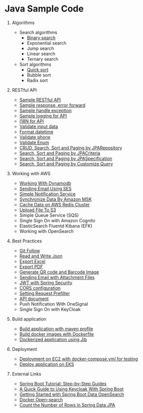 # Java Sample Code

1. Algorithms
   - Search algorithms
      - [Binary search](https://github.com/luongquoctay87/java-sample-code/blob/master/turorials/algorithms/binary-search.md)
      - Exponential search
      - Jump search
      - Linear search
      - Ternary search
   - Sort algorithms
     - [Quick sort](https://github.com/luongquoctay87/java-sample-code/blob/master/turorials/algorithms/quick-sort.md)
     - Bubble sort
     - Radix sort

2. RESTful API
   - [Sample RESTful API](https://github.com/luongquoctay87/java-sample-code/blob/master/turorials/restful-api/backend-api-standard.md)
   - [Sample response, error forward](https://github.com/luongquoctay87/java-sample-code/blob/master/turorials/restful-api/response-and-error.md)
   - [Sample handle exception](https://github.com/luongquoctay87/java-sample-code/blob/master/turorials/restful-api/handle-exception.md)
   - [Sample logging for API](https://www.baeldung.com/spring-boot-logging)
   - [I18N for API](https://github.com/luongquoctay87/java-sample-code/blob/master/turorials/restful-api/i18n-api-messages.md)
   - [Validate input data](https://github.com/luongquoctay87/java-sample-code/blob/master/turorials/restful-api/validate-input-data.md)
   - [Format datetime](https://github.com/luongquoctay87/java-sample-code/blob/master/turorials/restful-api/format-datetime.md)
   - [Validate phone](https://github.com/luongquoctay87/java-sample-code/blob/master/turorials/restful-api/validate-phone-by-regex.md)
   - [Validate Enum](https://github.com/luongquoctay87/java-sample-code/blob/master/turorials/validator/enum-validation.md)
   - [CRUD, Search, Sort and Paging by JPARepository](https://github.com/luongquoctay87/java-sample-code/blob/master/turorials/spring-data-jpa/crud-seach-sort-paging.md)
   - [Search, Sort and Paging by JPACriteria](https://github.com/luongquoctay87/java-sample-code/blob/master/turorials/spring-data-jpa/search-sort-paging-by-criteria.md)
   - [Search, Sort and Paging by JPASpecification](https://github.com/luongquoctay87/java-sample-code/blob/master/turorials/spring-data-jpa/search-sort-paging-by-specification.md)
   - [Search, Sort and Paging by Customize Query](https://github.com/luongquoctay87/java-sample-code/blob/master/turorials/spring-data-jpa/search-sort-paging-by-customize-query.md)

3. Working with AWS
   - [Working With Dynamodb](https://github.com/luongquoctay87/java-sample-code/blob/master/turorials/working-with-aws/working-with-dynamodb.md)
   - [Sending Email Using SES](https://github.com/luongquoctay87/java-sample-code/blob/master/turorials/working-with-aws/send-email-via-ses.md)
   - [Simple Notification Service](https://github.com/luongquoctay87/java-sample-code/blob/master/turorials/working-with-aws/simple-notification-service.md)
   - [Synchronize Data By Amazon MSK](https://github.com/luongquoctay87/java-sample-code/blob/master/turorials/working-with-aws/sync-with-msk.md)
   - [Cache Data on AWS Redis Cluster](https://github.com/luongquoctay87/java-sample-code/blob/master/turorials/working-with-aws/cache-data-in-redis.md)
   - [Upload File To S3](https://github.com/luongquoctay87/java-sample-code/blob/master/turorials/working-with-aws/upload-file-to-s3.md)
   - Simple Queue Service (SQS)
   - Single Sign On with Amazon Cognito
   - ElasticSearch Fluentd Kibana (EFK)
   - Working with OpenSearch

4. Best Practices
   - [Git Follow](https://danielkummer.github.io/git-flow-cheatsheet/index.vi_VN.html)
   - [Read and Write Json](https://github.com/luongquoctay87/java-sample-code/blob/master/turorials/common-functions/read-json-file.md)
   - [Export Excel](https://github.com/luongquoctay87/java-sample-code/blob/master/turorials/common-functions/export-excel.md)
   - [Export PDF](https://github.com/luongquoctay87/java-sample-code/blob/master/turorials/common-functions/export-pdf.md)
   - [Generate QR code and Barcode Image](https://github.com/luongquoctay87/java-sample-code/blob/master/turorials/common-functions/barcode-and-qrcode.md)
   - [Sending Email with Attachment Files](https://github.com/luongquoctay87/java-sample-code/blob/master/turorials/common-functions/send-email-with-attachment.md)
   - [JWT with Spring Security](https://github.com/luongquoctay87/java-sample-code/blob/master/turorials/common-functions/jwt-with-spring-security.md)
   - [CORS configuration](https://github.com/luongquoctay87/java-sample-code/blob/master/turorials/common-functions/cors-configuration.md)
   - [Setting Request Prefilter](https://github.com/luongquoctay87/java-sample-code/blob/master/turorials/common-functions/request-prefilter.md)
   - [API document](https://github.com/luongquoctay87/java-sample-code/blob/master/turorials/common-functions/api-document.md)
   - Push Notification With OneSignal
   - Single Sign On with KeyCloak

5. Build application
   - [Build application with maven profile](https://github.com/luongquoctay87/java-sample-code/blob/master/turorials/build-application/build-application-maven.md)
   - [Build docker images with Dockerfile](https://github.com/luongquoctay87/java-sample-code/blob/master/turorials/build-application/build-with-dockerfile.md)
   - [Dockerized application using Jib](https://github.com/luongquoctay87/java-sample-code/blob/master/turorials/build-application/build-application-jib.md)

6. Deployment
   - [Deployment on EC2 with docker-compose.yml for testing](https://github.com/luongquoctay87/java-sample-code/blob/master/turorials/deployment/deploy-on-ec2.md)
   - [Deploy application on EKS](https://github.com/luongquoctay87/java-sample-code/blob/master/turorials/deployment/deploy-on-kubernetes.md)

7. External Links
   - [Spring Boot Tutorial: Step-by-Step Guides](https://howtodoinjava.com/series/spring-boot/)
   - [A Quick Guide to Using Keycloak With Spring Boot](https://www.baeldung.com/spring-boot-keycloak)
   - [Getting Started with Spring Boot Data OpenSearch](https://medium.com/level-up-roadmap/getting-started-with-spring-boot-data-opensearch-3acde70492a8)
   - [Docker Open-search](https://opensearch.org/docs/latest/install-and-configure/install-opensearch/docker/)
   - [Count the Number of Rows in Spring Data JPA](https://www.baeldung.com/spring-data-jpa-row-count)
